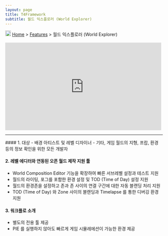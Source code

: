 ```yaml
---
layout: page
title: T4Framework
subtitle: 월드 익스플로러 (World Explorer)
---
```

<img src="https://tech4labs.com/img/Folders2.png" width="18px" height="18px"> [Home](https://tech4labs.com/index) > [Features](https://tech4labs.com/T4Framework_Features) > 월드 익스플로러 (World Explorer)

<style> .embed-container { position: relative; padding-bottom: 56.25%; height: 0; overflow: hidden; max-width: 100%; } .embed-container iframe, .embed-container object, .embed-container embed { position: absolute; top: 1%; left: 0%; width: 99%; height: 99%; } </style>
<div class='embed-container'><iframe src='https://www.youtube.com/embed/wOOtETssAjM' frameborder='0' allowfullscreen></iframe></div>
<hr>
#### 1. 대상
- 배경 아티스트 및 레벨 디자이너
- 기타, 게임 월드의 지형, 프랍, 환경 등의 정보 확인을 위한 모든 개발자

#### 2. 레벨 에디터와 연동된 오픈 월드 제작 지원 툴
- World Composition Editor 기능을 확장하여 빠른 서브레벨 설정과 테스트 지원
- 월드의 라이팅, 포그를 포함한 환경 설정 및 TOD (Time of Day) 설정 지원
- 월드의 환경존을 설정하고 존과 존 사이의 연결 구간에 대한 자동 블랜딩 처리 지원
- TOD (Time of Day) 와 Zone 사이의 블랜딩과 Timelapse 를 통한 디버깅 환경 지원

#### 3. 워크플로 소개
- 별도의 전용 툴 제공
- PIE 를 실행하지 않아도 빠르게 게임 시뮬레에션이 가능한 환경 제공
<br>
